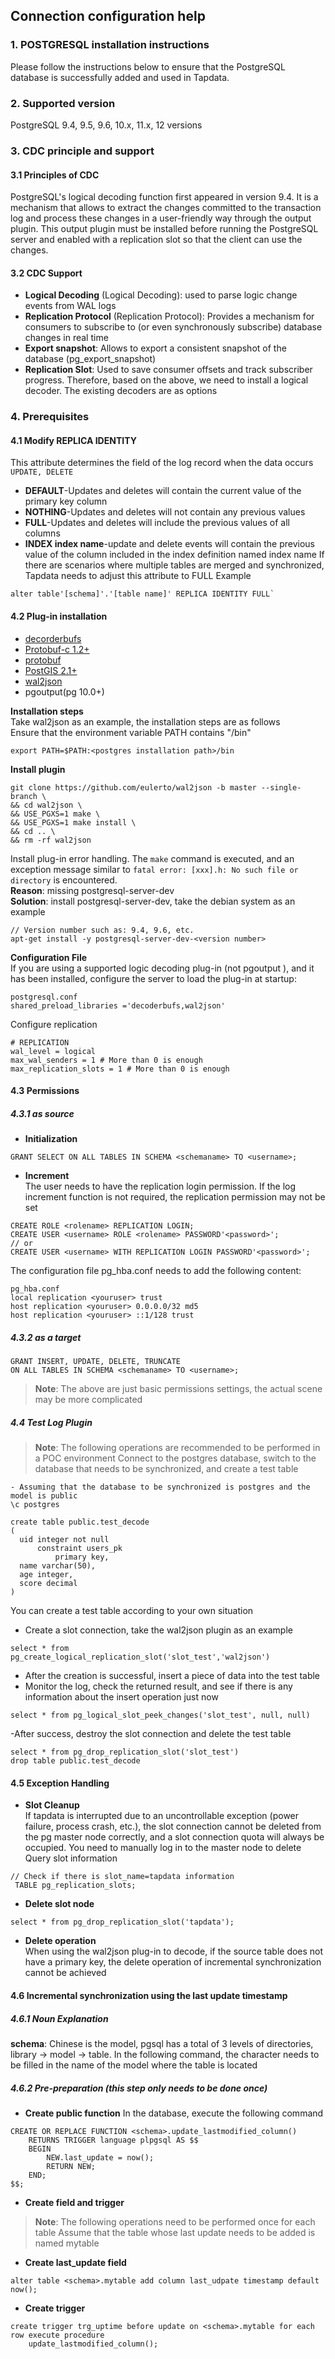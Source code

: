 ## **Connection configuration help**
### **1. POSTGRESQL installation instructions**
Please follow the instructions below to ensure that the PostgreSQL database is successfully added and used in Tapdata.
### **2. Supported version**
PostgreSQL 9.4, 9.5, 9.6, 10.x, 11.x, 12 versions
### **3. CDC principle and support**
#### **3.1 Principles of CDC**
PostgreSQL's logical decoding function first appeared in version 9.4. It is a mechanism that allows to extract the changes committed to the transaction log and process these changes in a user-friendly way through the output plugin.
This output plugin must be installed before running the PostgreSQL server and enabled with a replication slot so that the client can use the changes.
#### **3.2 CDC Support**
- **Logical Decoding** (Logical Decoding): used to parse logic change events from WAL logs
- **Replication Protocol** (Replication Protocol): Provides a mechanism for consumers to subscribe to (or even synchronously subscribe) database changes in real time
- **Export snapshot**: Allows to export a consistent snapshot of the database (pg_export_snapshot)
- **Replication Slot**: Used to save consumer offsets and track subscriber progress.
  Therefore, based on the above, we need to install a logical decoder. The existing decoders are as options

### **4. Prerequisites**
#### **4.1 Modify REPLICA IDENTITY**
This attribute determines the field of the log record when the data occurs `UPDATE, DELETE`
- **DEFAULT**-Updates and deletes will contain the current value of the primary key column
- **NOTHING**-Updates and deletes will not contain any previous values
- **FULL**-Updates and deletes will include the previous values of all columns
- **INDEX index name**-update and delete events will contain the previous value of the column included in the index definition named index name
  If there are scenarios where multiple tables are merged and synchronized, Tapdata needs to adjust this attribute to FULL
  Example
```
alter table'[schema]'.'[table name]' REPLICA IDENTITY FULL`
```

#### **4.2 Plug-in installation**
- [decorderbufs](https://github.com/debezium/postgres-decoderbufs)
- [Protobuf-c 1.2+](https://github.com/protobuf-c/protobuf-c)
- [protobuf](https://blog.csdn.net/gumingyaotangwei/article/details/78936608)
- [PostGIS 2.1+ ](http://www.postgis.net/)
- [wal2json](https://github.com/eulerto/wal2json/blob/master/README.md)
- pgoutput(pg 10.0+)

**Installation steps**<br>
Take wal2json as an example, the installation steps are as follows<br>
Ensure that the environment variable PATH contains "/bin"<br>
```
export PATH=$PATH:<postgres installation path>/bin
```
**Install plugin**<br>
```
git clone https://github.com/eulerto/wal2json -b master --single-branch \
&& cd wal2json \
&& USE_PGXS=1 make \
&& USE_PGXS=1 make install \
&& cd .. \
&& rm -rf wal2json
```
Install plug-in error handling. The `make` command is executed, and an exception message similar to `fatal error: [xxx].h: No such file or directory` is encountered.<br>
**Reason**: missing postgresql-server-dev<br>
**Solution**: install postgresql-server-dev, take the debian system as an example<br>
```
// Version number such as: 9.4, 9.6, etc.
apt-get install -y postgresql-server-dev-<version number>
```
**Configuration File**<br>
If you are using a supported logic decoding plug-in (not pgoutput ), and it has been installed, configure the server to load the plug-in at startup:<br>
```
postgresql.conf
shared_preload_libraries ='decoderbufs,wal2json'
```
Configure replication<br>
```
# REPLICATION
wal_level = logical
max_wal_senders = 1 # More than 0 is enough
max_replication_slots = 1 # More than 0 is enough
```

#### **4.3 Permissions**
##### **4.3.1 as source**
- **Initialization**<br>
```
GRANT SELECT ON ALL TABLES IN SCHEMA <schemaname> TO <username>;
```
- **Increment**<br>
  The user needs to have the replication login permission. If the log increment function is not required, the replication permission may not be set
```
CREATE ROLE <rolename> REPLICATION LOGIN;
CREATE USER <username> ROLE <rolename> PASSWORD'<password>';
// or
CREATE USER <username> WITH REPLICATION LOGIN PASSWORD'<password>';
```
The configuration file pg_hba.conf needs to add the following content:<br>
```
pg_hba.conf
local replication <youruser> trust
host replication <youruser> 0.0.0.0/32 md5
host replication <youruser> ::1/128 trust
```

##### **4.3.2 as a target**
```
GRANT INSERT, UPDATE, DELETE, TRUNCATE
ON ALL TABLES IN SCHEMA <schemaname> TO <username>;
```
> **Note**: The above are just basic permissions settings, the actual scene may be more complicated

##### **4.4 Test Log Plugin**
> **Note**: The following operations are recommended to be performed in a POC environment
>Connect to the postgres database, switch to the database that needs to be synchronized, and create a test table
```
- Assuming that the database to be synchronized is postgres and the model is public
\c postgres

create table public.test_decode
(
  uid integer not null
      constraint users_pk
          primary key,
  name varchar(50),
  age integer,
  score decimal
)
```
You can create a test table according to your own situation<br>
- Create a slot connection, take the wal2json plugin as an example
```
select * from pg_create_logical_replication_slot('slot_test','wal2json')
```
- After the creation is successful, insert a piece of data into the test table<br>
- Monitor the log, check the returned result, and see if there is any information about the insert operation just now<br>
```
select * from pg_logical_slot_peek_changes('slot_test', null, null)
```
-After success, destroy the slot connection and delete the test table<br>
```
select * from pg_drop_replication_slot('slot_test')
drop table public.test_decode
```
#### **4.5 Exception Handling**
- **Slot Cleanup**<br>
  If tapdata is interrupted due to an uncontrollable exception (power failure, process crash, etc.), the slot connection cannot be deleted from the pg master node correctly, and a slot connection quota will always be occupied. You need to manually log in to the master node to delete
  Query slot information
```
// Check if there is slot_name=tapdata information
 TABLE pg_replication_slots;
```
- **Delete slot node**<br>
```
select * from pg_drop_replication_slot('tapdata');
```
- **Delete operation**<br>
  When using the wal2json plug-in to decode, if the source table does not have a primary key, the delete operation of incremental synchronization cannot be achieved

#### **4.6 Incremental synchronization using the last update timestamp**
##### **4.6.1 Noun Explanation**
**schema**: Chinese is the model, pgsql has a total of 3 levels of directories, library -> model -> table. In the following command, the <schema> character needs to be filled in the name of the model where the table is located
##### **4.6.2 Pre-preparation (this step only needs to be done once)**
- **Create public function**
  In the database, execute the following command
```
CREATE OR REPLACE FUNCTION <schema>.update_lastmodified_column()
    RETURNS TRIGGER language plpgsql AS $$
    BEGIN
        NEW.last_update = now();
        RETURN NEW;
    END;
$$;
```
- **Create field and trigger**
> **Note**: The following operations need to be performed once for each table
Assume that the table whose last update needs to be added is named mytable
- **Create last_update field**
```
alter table <schema>.mytable add column last_udpate timestamp default now();
```
- **Create trigger**
```
create trigger trg_uptime before update on <schema>.mytable for each row execute procedure
    update_lastmodified_column();
```